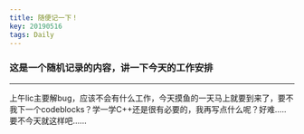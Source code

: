 ```yaml
---
title: 随便记一下！
key: 20190516
tags: Daily
---
```

### 这是一个随机记录的内容，讲一下今天的工作安排
-------------------------
   上午lic主要解bug，应该不会有什么工作，今天摸鱼的一天马上就要到来了，要不我下一个codeblocks？学一学C++还是很有必要的，我再写点什么呢？好难.....
  要不今天就这样吧......

